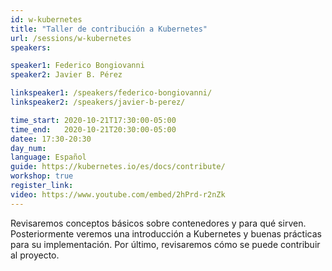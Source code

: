 ```yaml
---
id: w-kubernetes
title: "Taller de contribución a Kubernetes"
url: /sessions/w-kubernetes
speakers:

speaker1: Federico Bongiovanni
speaker2: Javier B. Pérez

linkspeaker1: /speakers/federico-bongiovanni/
linkspeaker2: /speakers/javier-b-perez/

time_start: 2020-10-21T17:30:00-05:00
time_end:   2020-10-21T20:30:00-05:00
datee: 17:30-20:30
day_num: 
language: Español
guide: https://kubernetes.io/es/docs/contribute/
workshop: true
register_link:
video: https://www.youtube.com/embed/2hPrd-r2nZk
---
```


Revisaremos conceptos básicos sobre contenedores y para qué sirven. Posteriormente veremos una introducción a Kubernetes y  buenas prácticas para su implementación. Por último, revisaremos cómo se puede contribuir al proyecto.
